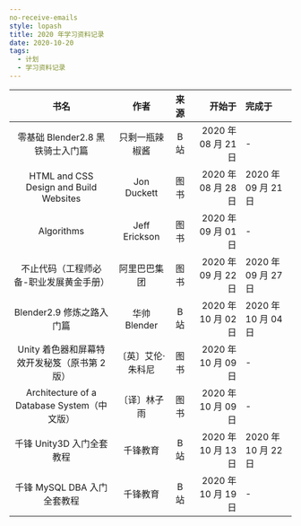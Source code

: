 ```yaml
---
no-receive-emails
style: lopash
title: 2020 年学习资料记录
date: 2020-10-20
tags:
  - 计划
  - 学习资料记录
---
```


|                     书名                      |       作者        | 来源 |              开始于 | 完成于              |
| :-------------------------------------------: | :---------------: | :--: | ------------------: | :------------------ |
|       零基础 Blender2.8 黑铁骑士入门篇        |  只剩一瓶辣椒酱   | B 站 | 2020 年 08 月 21 日 | -                   |
|    HTML and CSS Design and Build Websites     |    Jon Duckett    | 图书 | 2020 年 08 月 28 日 | 2020 年 09 月 21 日 |
|                  Algorithms                   |   Jeff Erickson   | 图书 | 2020 年 09 月 01 日 | -                   |
|    不止代码（工程师必备-职业发展黄金手册）    |   阿里巴巴集团    | 图书 | 2020 年 09 月 22 日 | 2020 年 09 月 27 日 |
|           Blender2.9 修炼之路入门篇           |   华帅 Blender    | B 站 | 2020 年 10 月 02 日 | 2020 年 10 月 04 日 |
| Unity 着色器和屏幕特效开发秘笈（原书第 2 版） | 〔英〕艾伦·朱科尼 | 图书 | 2020 年 10 月 09 日 | -                   |
|  Architecture of a Database System（中文版）  |   〔译〕林子雨    | 图书 | 2020 年 10 月 09 日 | -                   |
|           千锋 Unity3D 入门全套教程           |     千锋教育      | B 站 | 2020 年 10 月 13 日 | 2020 年 10 月 22 日 |
|          千锋 MySQL DBA 入门全套教程          |     千锋教育      | B 站 | 2020 年 10 月 19 日 | -                   |
